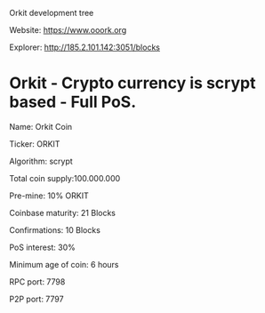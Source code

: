 Orkit development tree

Website: https://www.ooork.org

Explorer: http://185.2.101.142:3051/blocks

Orkit - Crypto currency is scrypt based - Full PoS.
===========================
Name: Orkit Coin

Ticker: ORKIT

Algorithm: scrypt

Total coin supply:100.000.000

Pre-mine: 10% ORKIT

Coinbase maturity: 21 Blocks

Confirmations: 10 Blocks

PoS interest: 30%

Minimum age of coin: 6 hours

RPC port: 7798

P2P port: 7797

